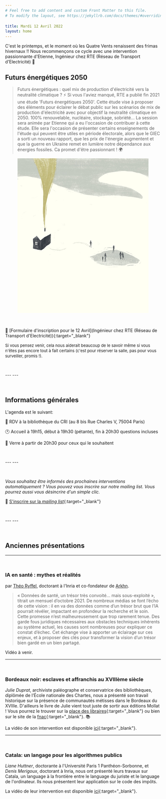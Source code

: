```yaml
---
# Feel free to add content and custom Front Matter to this file.
# To modify the layout, see https://jekyllrb.com/docs/themes/#overriding-theme-defaults

title: Mardi 12 Avril 2022
layout: home
---
```


C'est le printemps, et le moment où les Quatre Vents renaissent des frimas hivernaux !! Nous recommençons ce cycle avec une intervention passionnante d'Etienne, Ingénieur chez RTE (Réseau de Transport d'Electricité) 🥁


## Futurs énergétiques 2050

> Futurs énergétiques : quel mix de production d'électricité vers la neutralité climatique ? ⚡️
Si vous l'aviez manqué, RTE a publié fin 2021 une étude 'Futurs énergétiques 2050'. Cette étude vise à proposer des éléments pour éclairer le débat public sur les scénarios de mix de production d'électricité avec pour objectif la neutralité climatique en 2050. 100% renouvelable, nucléaire, stockage, sobriété... La session sera animée par Etienne qui a eu l'occasion de contribuer à cette étude. Elle sera l'occasion de présenter certains enseignements de l'étude qui peuvent être utiles en période électorale, alors que le GIEC a sorti un nouveau rapport, que les prix de l'énergie augmentent et que la guerre en Ukraine remet en lumière notre dépendance aux énergies fossiles. Ca promet d'être passionnant ! 🌍


<figure class="item">
<div style="text-align: center"><img src="etienne.jpeg" height="500" /></div>
  <figcaption class="name visuals"></figcaption>
</figure>


<p>&nbsp;</p>


📝 [Formulaire d'inscription pour le 12 Avril](Ingénieur chez RTE (Réseau de Transport d'Electricité)){:target="_blank"}

<font size="2">  Si vous pensez venir, cela nous aiderait beaucoup de le savoir même si vous n'êtes pas encore tout à fait certains (c'est pour réserver la salle, pas pour vous surveiller, promis !).  </font>

<p>&nbsp;</p>
---
---

<p>&nbsp;</p>

## Informations générales 

L'agenda est le suivant:

📍 RDV à la bibliothèque du CRI (au 8 bis Rue Charles V, 75004 Paris)

🕐 Accueil à 19h15, début à 19h30 (pétante), fin à 20h30 questions incluses

🍷 Verre à partir de 20h30 pour ceux qui le souhaitent

<p>&nbsp;</p>
---
---

<p>&nbsp;</p>

*Vous souhaitez être informés des prochaines interventions automatiquement ? Vous pouvez vous inscrire sur notre mailing list. Vous pourrez aussi vous désincrire d'un simple clic.*

📝 [S'inscrire sur la *mailing list*](https://forms.gle/FN4UTvceSnc6Zb9K7){:target="_blank"}

<p>&nbsp;</p>
---
---
<p>&nbsp;</p>

## Anciennes présentations

***
<p>&nbsp;</p>


### IA en santé : mythes et réalités

par [Théo Ryffel](https://twitter.com/theoryffel?lang=fr), doctorant à l'Inria et co-fondateur de [Arkhn](https://arkhn.com/).

> « Données de santé, un trésor très convoité... mais sous-exploité », titrait un mensuel d’octobre 2021. De nombreux médias se font l’écho de cette vision : il en va des données comme d’un trésor brut que l’IA pourrait révéler, impactant en profondeur la recherche et le soin. Cette promesse n’est malheureusement que trop rarement tenue. Des garde fous juridiques nécessaires aux obstacles techniques inhérents au système actuel, les causes sont nombreuses pour expliquer ce constat d’échec. Cet échange vise à apporter un éclairage sur ces enjeux, et à proposer des clés pour transformer la vision d’un trésor bien gardé en un bien partagé.

Vidéo à venir.


***
<p>&nbsp;</p>

### Bordeaux noir: esclaves et affranchis au XVIIIème siècle

*Julie Duprat*, archiviste paléographe et conservatrice des bibliothèques, diplômée de l’École nationale des Chartes, nous a présenté son travail historique sur la présence de communautés métisses dans le Bordeaux du XVIIIe. D'ailleurs le livre de Julie vient tout juste de sortir aux éditions Mollat ! Vous pourrez le trouver sur la [place des libraires](https://www.placedeslibraires.fr/livre/9782358770262-bordeaux-metisse-esclaves-et-affranchis-du-xviiie-a-l-empire-julie-duprat/){:target="_blank"} ou bien sur le site de la [fnac](https://livre.fnac.com/a16180917/Julie-Duprat-Bordeaux-Metisse-Esclaves-et-Affranchis-du-XVIIIe-a-l-Empire){:target="_blank"}. 📚

La vidéo de son intervention est disponible [ici](https://www.youtube.com/watch?v=L2z1XNOh1Fw){:target="_blank"}.
 
***
<p>&nbsp;</p>

### Catala: un langage pour les algorithmes publics

*Liane Huttner*, doctorante à l'Université Paris 1 Panthéon-Sorbonne, et *Denis Merigoux*, doctorant à Inria, nous ont présenté leurs travaux sur Catala, un language à la frontière entre le language du juriste et le language de l'ordinateur. Ils nous présentent leur application sur le code des impôts.

La vidéo de leur intervention est disponible [ici](https://www.youtube.com/watch?v=xTI6NS6vNfY){:target="_blank"}.